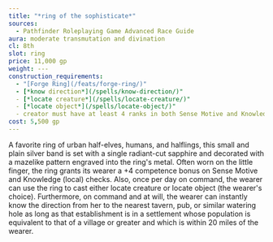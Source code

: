 ```yaml
---
title: "*ring of the sophisticate*"
sources:
  - Pathfinder Roleplaying Game Advanced Race Guide
aura: moderate transmutation and divination
cl: 8th
slot: ring
price: 11,000 gp
weight: ---
construction_requirements:
  - "[Forge Ring](/feats/forge-ring/)"
  - [*know direction*](/spells/know-direction/)"
  - [*locate creature*](/spells/locate-creature/)"
  - [*locate object*](/spells/locate-object/)"
  - creator must have at least 4 ranks in both Sense Motive and Knowledge (local)
cost: 5,500 gp
---
```


A favorite ring of urban half-elves, humans, and halflings, this small and plain silver band is set with a single radiant-cut sapphire and decorated with a mazelike pattern engraved into the ring's metal. Often worn on the little finger, the ring grants its wearer a +4 competence bonus on Sense Motive and Knowledge (local) checks. Also, once per day on command, the wearer can use the ring to cast either locate creature or locate object (the wearer's choice). Furthermore, on command and at will, the wearer can instantly know the direction from her to the nearest tavern, pub, or similar watering hole as long as that establishment is in a settlement whose population is equivalent to that of a village or greater and which is within 20 miles of the wearer.

